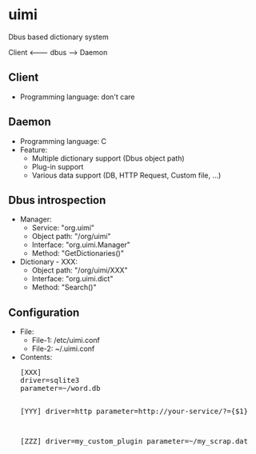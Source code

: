 uimi
====

Dbus based dictionary system <br/>

Client <--- dbus --> Daemon <br/>

<h2>Client</h2>
<ul>
<li>Programming language: don't care <br/></li>
</ul>

<h2>Daemon</h2>
<ul>
<li>Programming language: C <br/></li>
<li>Feature:<br/>
<ul>
<li>Multiple dictionary support (Dbus object path) </li>
<li>Plug-in support </li>
<li>Various data support (DB, HTTP Request, Custom file, ...) </li>
</ul>
</li>
</ul>

<h2>Dbus introspection</h2>
<ul>

<li>Manager:
<ul>
<li>Service: "org.uimi"</li>
<li>Object path: "/org/uimi"</li>
<li>Interface: "org.uimi.Manager"</li>
<li>Method: "GetDictionaries()"</li>
</ul>
</li>

<li>Dictionary - XXX:
<ul>
<li>Object path: "/org/uimi/XXX"</li>
<li>Interface: "org.uimi.dict"</li>
<li>Method: "Search()"</li>
</ul>
</li>

</ul>

<h2>Configuration</h2>
<ul>
<li>File:
<ul>
<li>File-1: /etc/uimi.conf</li>
<li>File-2: ~/.uimi.conf</li>
</ul>
<li>Contents:
<pre>
[XXX]
driver=sqlite3
parameter=~/word.db

[YYY]
driver=http
parameter=http://your-service/?={$1}

[ZZZ]
driver=my_custom_plugin
parameter=~/my_scrap.dat

</pre>
</ul>
